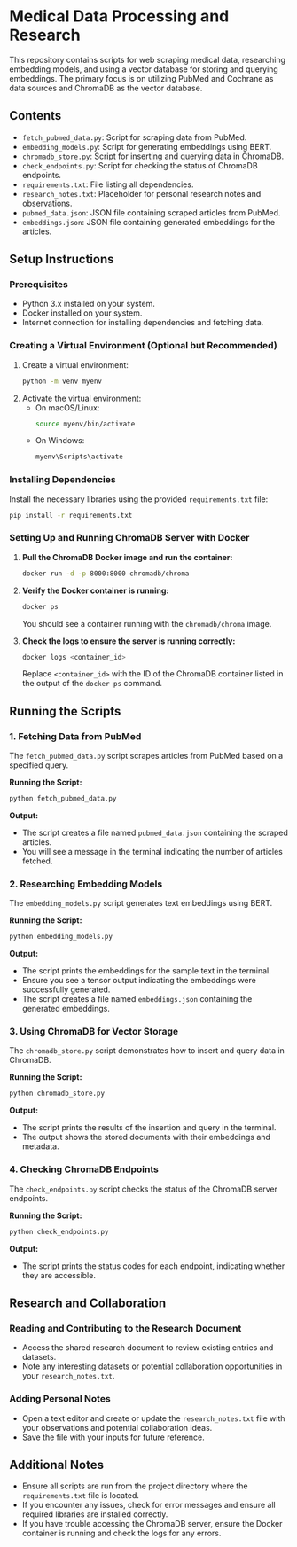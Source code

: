 # Medical Data Processing and Research

This repository contains scripts for web scraping medical data, researching embedding models, and using a vector database for storing and querying embeddings. The primary focus is on utilizing PubMed and Cochrane as data sources and ChromaDB as the vector database.

## Contents

- `fetch_pubmed_data.py`: Script for scraping data from PubMed.
- `embedding_models.py`: Script for generating embeddings using BERT.
- `chromadb_store.py`: Script for inserting and querying data in ChromaDB.
- `check_endpoints.py`: Script for checking the status of ChromaDB endpoints.
- `requirements.txt`: File listing all dependencies.
- `research_notes.txt`: Placeholder for personal research notes and observations.
- `pubmed_data.json`: JSON file containing scraped articles from PubMed.
- `embeddings.json`: JSON file containing generated embeddings for the articles.

## Setup Instructions

### Prerequisites

- Python 3.x installed on your system.
- Docker installed on your system.
- Internet connection for installing dependencies and fetching data.

### Creating a Virtual Environment (Optional but Recommended)

1. Create a virtual environment:
   ```sh
   python -m venv myenv
   ```
2. Activate the virtual environment:
   - On macOS/Linux:
     ```sh
     source myenv/bin/activate
     ```
   - On Windows:
     ```sh
     myenv\Scripts\activate
     ```

### Installing Dependencies

Install the necessary libraries using the provided `requirements.txt` file:

```sh
pip install -r requirements.txt
```

### Setting Up and Running ChromaDB Server with Docker

1. **Pull the ChromaDB Docker image and run the container:**
   ```sh
   docker run -d -p 8000:8000 chromadb/chroma
   ```

2. **Verify the Docker container is running:**
   ```sh
   docker ps
   ```

   You should see a container running with the `chromadb/chroma` image.

3. **Check the logs to ensure the server is running correctly:**
   ```sh
   docker logs <container_id>
   ```

   Replace `<container_id>` with the ID of the ChromaDB container listed in the output of the `docker ps` command.

## Running the Scripts

### 1. Fetching Data from PubMed

The `fetch_pubmed_data.py` script scrapes articles from PubMed based on a specified query.

**Running the Script:**

```sh
python fetch_pubmed_data.py
```

**Output:**

- The script creates a file named `pubmed_data.json` containing the scraped articles.
- You will see a message in the terminal indicating the number of articles fetched.

### 2. Researching Embedding Models

The `embedding_models.py` script generates text embeddings using BERT.

**Running the Script:**

```sh
python embedding_models.py
```

**Output:**

- The script prints the embeddings for the sample text in the terminal.
- Ensure you see a tensor output indicating the embeddings were successfully generated.
- The script creates a file named `embeddings.json` containing the generated embeddings.

### 3. Using ChromaDB for Vector Storage

The `chromadb_store.py` script demonstrates how to insert and query data in ChromaDB.

**Running the Script:**

```sh
python chromadb_store.py
```

**Output:**

- The script prints the results of the insertion and query in the terminal.
- The output shows the stored documents with their embeddings and metadata.

### 4. Checking ChromaDB Endpoints

The `check_endpoints.py` script checks the status of the ChromaDB server endpoints.

**Running the Script:**

```sh
python check_endpoints.py
```

**Output:**

- The script prints the status codes for each endpoint, indicating whether they are accessible.

## Research and Collaboration

### Reading and Contributing to the Research Document

- Access the shared research document to review existing entries and datasets.
- Note any interesting datasets or potential collaboration opportunities in your `research_notes.txt`.

### Adding Personal Notes

- Open a text editor and create or update the `research_notes.txt` file with your observations and potential collaboration ideas.
- Save the file with your inputs for future reference.

## Additional Notes

- Ensure all scripts are run from the project directory where the `requirements.txt` file is located.
- If you encounter any issues, check for error messages and ensure all required libraries are installed correctly.
- If you have trouble accessing the ChromaDB server, ensure the Docker container is running and check the logs for any errors.
